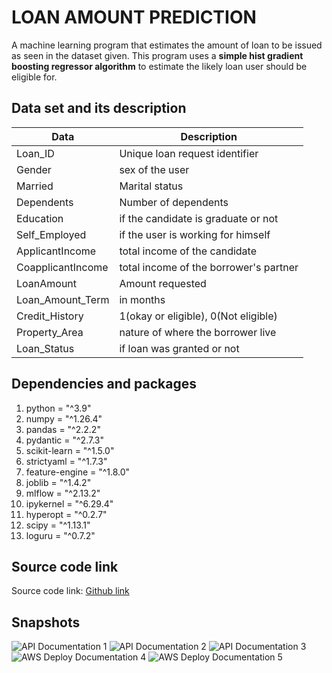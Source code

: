 # LOAN AMOUNT PREDICTION  

A machine learning program that estimates the amount of loan to be issued as seen in the dataset given. This program uses a **simple hist gradient boosting regressor algorithm** to estimate the likely loan user should be eligible for.  

## Data set and its description  

| Data              | Description                            |
|-------------------|----------------------------------------|
| Loan_ID           | Unique loan request identifier         |
| Gender            | sex of the user                        |
| Married           | Marital status                         |
| Dependents        | Number of dependents                   |
| Education         | if the candidate is graduate or not    |
| Self_Employed     | if the user is working for himself     |
| ApplicantIncome   | total income of the candidate          |
| CoapplicantIncome | total income of the borrower's partner |
| LoanAmount        | Amount requested                       |
| Loan_Amount_Term  | in months                              |
| Credit_History    | 1(okay or eligible), 0(Not eligible)   |
| Property_Area     | nature of where the borrower live      |
| Loan_Status       | if loan was granted or not             |

## Dependencies and packages  

1. python = "^3.9"
2. numpy = "^1.26.4"
3. pandas = "^2.2.2"
4. pydantic = "^2.7.3"
5. scikit-learn = "^1.5.0"
6. strictyaml = "^1.7.3"
7. feature-engine = "^1.8.0"
8. joblib = "^1.4.2"
9. mlflow = "^2.13.2"
10. ipykernel = "^6.29.4"
11. hyperopt = "^0.2.7"
12. scipy = "^1.13.1"
13. loguru = "^0.7.2"

## Source code link  

Source code link:
[Github link](https://github.com/chibuikeeugene/loan-amount-prediction.git)

## Snapshots

![API Documentation 1](<Screenshot 2024-06-22 at 4.15.49 am.png>)
![API Documentation 2](<Screenshot 2024-06-22 at 4.16.43 am.png>)
![API Documentation 3](<Screenshot 2024-06-22 at 4.16.54 am.png>)
![AWS Deploy Documentation 4](<Screenshot 2024-07-31 at 12.38.49 pm.png>)
![AWS Deploy Documentation 5](<Screenshot 2024-07-31 at 12.39.09 pm.png>)
